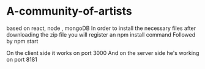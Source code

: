# A-community-of-artists

based on react, node , mongoDB
In order to install the necessary files after downloading the zip file you will register an npm install command
Followed by npm start

On the client side it works on port 3000
And on the server side he's working on port 8181
